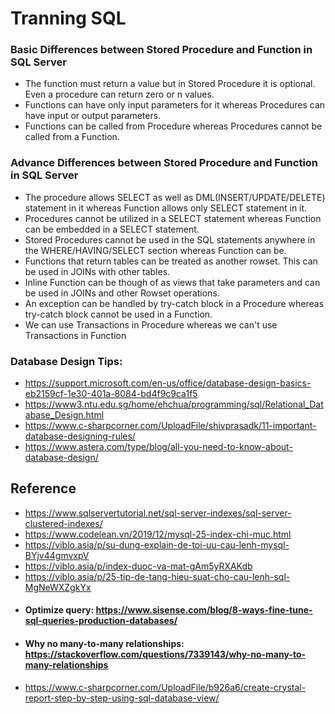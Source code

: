 # Tranning SQL
### Basic Differences between Stored Procedure and Function in SQL Server
 - The function must return a value but in Stored Procedure it is optional. Even a procedure can return zero or n values.
 - Functions can have only input parameters for it whereas Procedures can have input or output parameters.
 - Functions can be called from Procedure whereas Procedures cannot be called from a Function.

### Advance Differences between Stored Procedure and Function in SQL Server
 - The procedure allows SELECT as well as DML(INSERT/UPDATE/DELETE) statement in it whereas Function allows only SELECT statement in it.
 - Procedures cannot be utilized in a SELECT statement whereas Function can be embedded in a SELECT statement.
 - Stored Procedures cannot be used in the SQL statements anywhere in the WHERE/HAVING/SELECT section whereas Function can be.
 - Functions that return tables can be treated as another rowset. This can be used in JOINs with other tables.
 - Inline Function can be though of as views that take parameters and can be used in JOINs and other Rowset operations.
 - An exception can be handled by try-catch block in a Procedure whereas try-catch block cannot be used in a Function.
 - We can use Transactions in Procedure whereas we can't use Transactions in Function

### Database Design Tips: 
 - https://support.microsoft.com/en-us/office/database-design-basics-eb2159cf-1e30-401a-8084-bd4f9c9ca1f5
 - https://www3.ntu.edu.sg/home/ehchua/programming/sql/Relational_Database_Design.html
 - https://www.c-sharpcorner.com/UploadFile/shivprasadk/11-important-database-designing-rules/
 - https://www.astera.com/type/blog/all-you-need-to-know-about-database-design/
## Reference 
 - https://www.sqlservertutorial.net/sql-server-indexes/sql-server-clustered-indexes/
 - https://www.codelean.vn/2019/12/mysql-25-index-chi-muc.html
 - https://viblo.asia/p/su-dung-explain-de-toi-uu-cau-lenh-mysql-BYjv44gmvxpV
 - https://viblo.asia/p/index-duoc-va-mat-gAm5yRXAKdb
 - https://viblo.asia/p/25-tip-de-tang-hieu-suat-cho-cau-lenh-sql-MgNeWXZgkYx
 - #### Optimize query:  https://www.sisense.com/blog/8-ways-fine-tune-sql-queries-production-databases/ 
 - #### Why no many-to-many relationships:  https://stackoverflow.com/questions/7339143/why-no-many-to-many-relationships
 - https://www.c-sharpcorner.com/UploadFile/b926a6/create-crystal-report-step-by-step-using-sql-database-view/
 
